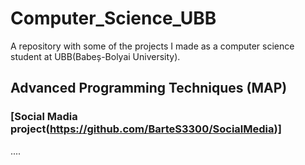 # Computer_Science_UBB
A repository with some of the projects I made as a computer science student at UBB(Babeș-Bolyai University).

## Advanced Programming Techniques (MAP)

### [Social Madia project(https://github.com/BarteS3300/SocialMedia)]
....
